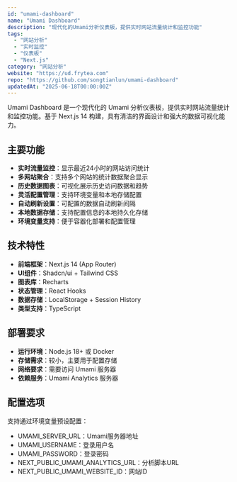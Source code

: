 ```yaml
---
id: "umami-dashboard"
name: "Umami Dashboard"
description: "现代化的Umami分析仪表板，提供实时网站流量统计和监控功能"
tags:
  - "网站分析"
  - "实时监控"
  - "仪表板"
  - "Next.js"
category: "网站分析"
website: "https://ud.frytea.com"
repo: "https://github.com/songtianlun/umami-dashboard"
updatedAt: "2025-06-18T00:00:00Z"
---
```


Umami Dashboard 是一个现代化的 Umami 分析仪表板，提供实时网站流量统计和监控功能。基于 Next.js 14 构建，具有清洁的界面设计和强大的数据可视化能力。

## 主要功能

- **实时流量监控**：显示最近24小时的网站访问统计
- **多网站聚合**：支持多个网站的统计数据聚合显示
- **历史数据图表**：可视化展示历史访问数据和趋势
- **灵活配置管理**：支持环境变量和本地存储配置
- **自动刷新设置**：可配置的数据自动刷新间隔
- **本地数据存储**：支持配置信息的本地持久化存储
- **环境变量支持**：便于容器化部署和配置管理

## 技术特性

- **前端框架**：Next.js 14 (App Router)
- **UI组件**：Shadcn/ui + Tailwind CSS
- **图表库**：Recharts
- **状态管理**：React Hooks
- **数据存储**：LocalStorage + Session History
- **类型支持**：TypeScript

## 部署要求

- **运行环境**：Node.js 18+ 或 Docker
- **存储需求**：较小，主要用于配置存储
- **网络要求**：需要访问 Umami 服务器
- **依赖服务**：Umami Analytics 服务器

## 配置选项

支持通过环境变量预设配置：
- UMAMI_SERVER_URL：Umami服务器地址
- UMAMI_USERNAME：登录用户名
- UMAMI_PASSWORD：登录密码
- NEXT_PUBLIC_UMAMI_ANALYTICS_URL：分析脚本URL
- NEXT_PUBLIC_UMAMI_WEBSITE_ID：网站ID 